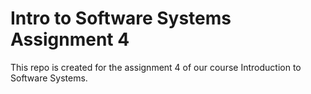 # Intro to Software Systems Assignment 4
This repo is created for the assignment 4 of our course Introduction to Software Systems.
